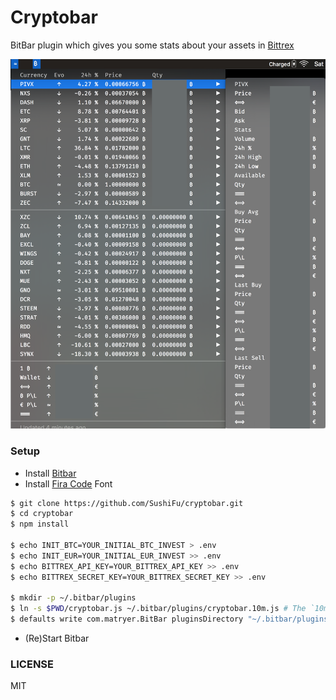 # Cryptobar
BitBar plugin which gives you some stats about your assets in [Bittrex](https://bittrex.com)

![Screenshot](screenshot.png)

### Setup
- Install [Bitbar](https://github.com/matryer/bitbar/releases)
- Install [Fira Code](https://github.com/tonsky/FiraCode/releases) Font
```bash
$ git clone https://github.com/SushiFu/cryptobar.git
$ cd cryptobar
$ npm install

$ echo INIT_BTC=YOUR_INITIAL_BTC_INVEST > .env
$ echo INIT_EUR=YOUR_INITIAL_EUR_INVEST >> .env
$ echo BITTREX_API_KEY=YOUR_BITTREX_API_KEY >> .env
$ echo BITTREX_SECRET_KEY=YOUR_BITTREX_SECRET_KEY >> .env

$ mkdir -p ~/.bitbar/plugins
$ ln -s $PWD/cryptobar.js ~/.bitbar/plugins/cryptobar.10m.js # The `10m` in the filename is important because it say to BitBar what is the refresh rate, but you can put any value
$ defaults write com.matryer.BitBar pluginsDirectory "~/.bitbar/plugins"
```
- (Re)Start Bitbar

### LICENSE
MIT